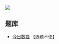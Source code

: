 ![](https://cn.sudoku.today/pic/03/foursum/63233_147323.png)

## 题库
- [今日数独](https://cn.sudoku.today/dailysudoku/) 【选题不便】